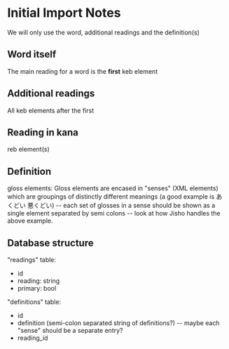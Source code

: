 # Initial Import Notes

We will only use the word, additional readings and the definition(s)

## Word itself

The main reading for a word is the **first** keb element

## Additional readings

All keb elements after the first

## Reading in kana

reb element(s)

## Definition

gloss elements: Gloss elements are encased in "senses" (XML elements) which are
groupings of distinctly different meanings (a good example is あくどい 悪くどい)
-- each set of glosses in a sense should be shown as a single element separated
by semi colons -- look at how Jisho handles the above example.

## Database structure

"readings" table:

- id
- reading: string
- primary: bool

"definitions" table:

- id
- definition (semi-colon separated string of definitions?) -- maybe each "sense" should be a separate entry?
- reading_id
